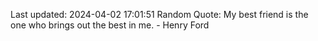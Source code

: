 Last updated: 2024-04-02 17:01:51
Random Quote: My best friend is the one who brings out the best in me. - Henry Ford